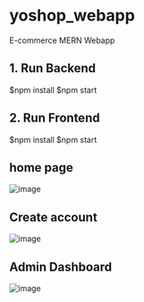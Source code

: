 # yoshop_webapp
E-commerce  MERN Webapp 
## 1. Run Backend
$npm install 
$npm start
## 2. Run Frontend
$npm install
$npm start
## home page
![image](https://user-images.githubusercontent.com/41529098/116333890-d3466780-a7c3-11eb-954c-5538ef5a7076.png)
## Create account 
![image](https://user-images.githubusercontent.com/41529098/116333986-fe30bb80-a7c3-11eb-9765-7b855137ac48.png)
## Admin Dashboard
![image](https://user-images.githubusercontent.com/41529098/116334152-46e87480-a7c4-11eb-9411-c9810ba58a04.png)
